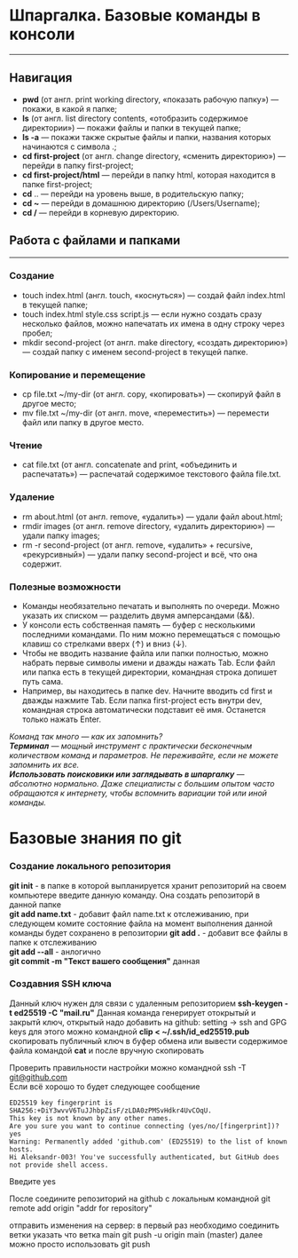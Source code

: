 # Шпаргалка. Базовые команды в консоли
---

## Навигация


* **pwd** (от англ. print working directory, «показать рабочую папку») — покажи, в какой я папке;
* **ls** (от англ. list directory contents, «отобразить содержимое директории») — покажи файлы и папки в текущей папке;
* **ls -a** — покажи также скрытые файлы и папки, названия которых начинаются с символа .;
* **cd first-project** (от англ. change directory, «сменить директорию») — перейди в папку first-project;
* **cd first-project/html** — перейди в папку html, которая находится в папке first-project;
* **cd** .. — перейди на уровень выше, в родительскую папку;
* **cd ~** — перейди в домашнюю директорию (/Users/Username);
* **cd /** — перейди в корневую директорию.

## Работа с файлами и папками
---
### Создание

* touch index.html (англ. touch, «коснуться») — создай файл index.html в текущей папке;
* touch index.html style.css script.js — если нужно создать сразу несколько файлов, можно напечатать их имена в одну строку через пробел;
* mkdir second-project (от англ. make directory, «создать директорию») — создай папку с именем second-project в текущей папке.

### Копирование и перемещение
* cp file.txt ~/my-dir (от англ. copy, «копировать») — скопируй файл в другое место;
* mv file.txt ~/my-dir (от англ. move, «переместить») — перемести файл или папку в другое место.

### Чтение
* cat file.txt (от англ. concatenate and print, «объединить и распечатать») — распечатай содержимое текстового файла file.txt.

### Удаление
* rm about.html (от англ. remove, «удалить») — удали файл about.html;
* rmdir images (от англ. remove directory, «удалить директорию») — удали папку images;
* rm -r second-project (от англ. remove, «удалить» + recursive, «рекурсивный») — удали папку second-project и всё, что она содержит.

### Полезные возможности
* Команды необязательно печатать и выполнять по очереди. Можно указать их списком — разделить двумя амперсандами (&&).
* У консоли есть собственная память — буфер с несколькими последними командами. По ним можно перемещаться с помощью клавиш со стрелками вверх (↑) и вниз (↓).
* Чтобы не вводить название файла или папки полностью, можно набрать первые символы имени и дважды нажать Tab. Если файл или папка есть в текущей директории, командная строка допишет путь сама.
* Например, вы находитесь в папке dev. Начните вводить cd first и дважды нажмите Tab. Если папка first-project есть внутри dev, командная строка автоматически подставит её имя. Останется только нажать Enter.


*Команд так много — как их запомнить?  
**Терминал** — мощный инструмент с практически бесконечным количеством команд и параметров. Не переживайте, если не можете запомнить их все.  
**Использовать поисковики или заглядывать в шпаргалку** — абсолютно нормально. Даже специалисты с большим опытом часто обращаются к интернету, чтобы вспомнить вариации той или иной команды.*

# Базовые знания по git 

### Создание локального репозитория
**git init** - в папке в которой выпланируется хранит репозиторий на своем компьютере введите данную команду. Она создать репозиторй в данной папке  
**git add name.txt** - добавит файл name.txt к отслеживанию, при следующем комите состояние файла на момент выполнения данной команды будет сохранено в репозитории
**git add .** - добавит все файлы в папке к отслеживанию  
**git add --all** - анлогично  
**git commit -m "Текст вашего сообщения"** данная 
 
### Создавния SSH ключа

Данный ключ нужен для связи с удаленным репозиторием
**ssh-keygen -t ed25519 -C "mail.ru"** Данная команда генерирует отокрытый и закрытй ключ, открытый надо добавить на github:
setting -> ssh and GPG keys
для этого можно командной 
**clip < ~/.ssh/id_ed25519.pub** скопировать публичный ключ в буфер обмена или вывести содержимое файла командой **cat** и после вручную скопировать

Проверить правильности настройки можно командной
ssh -T git@github.com  
Если всё хорошо то будет следующее сообщение

```The authenticity of host 'github.com (255.255.255.255)' can't be established.
ED25519 key fingerprint is SHA256:+DiY3wvvV6TuJJhbpZisF/zLDA0zPMSvHdkr4UvCOqU.
This key is not known by any other names.
Are you sure you want to continue connecting (yes/no/[fingerprint])? yes
Warning: Permanently added 'github.com' (ED25519) to the list of known hosts.
Hi Aleksandr-003! You've successfully authenticated, but GitHub does not provide shell access.
```
Введите yes

После соедините репозиторий на github с локальным командной
git remote add origin "addr for repository"

отправить изменения на сервер: в первый раз необходимо соединить ветки указать что ветка main
git push -u origin main (master)
далее можно просто использовать 
git push
